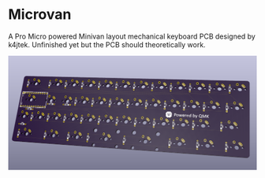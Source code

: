 # Microvan
A Pro Micro powered Minivan layout mechanical keyboard PCB designed by k4jtek. Unfinished yet but the PCB should theoretically work.

  ![Screenshot of the WIP PCB](https://raw.githubusercontent.com/k4jtek/Microvan/main/pictures/wip-screenshot.png)
